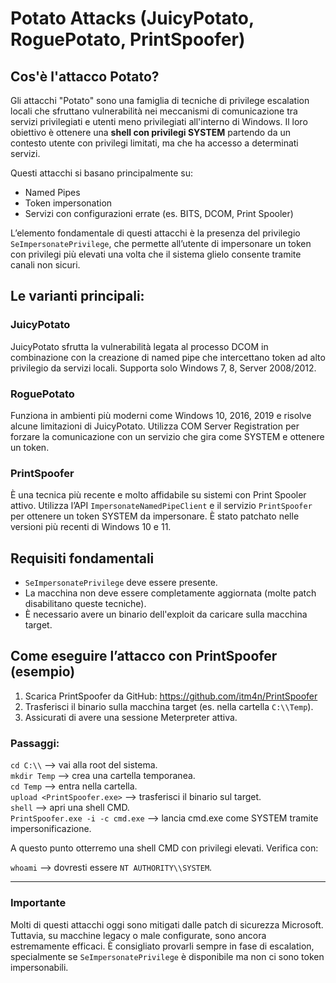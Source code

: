 # Potato Attacks (JuicyPotato, RoguePotato, PrintSpoofer)

## Cos'è l'attacco Potato?

Gli attacchi "Potato" sono una famiglia di tecniche di privilege escalation locali che sfruttano vulnerabilità nei meccanismi di comunicazione tra servizi privilegiati e utenti meno privilegiati all'interno di Windows. Il loro obiettivo è ottenere una **shell con privilegi SYSTEM** partendo da un contesto utente con privilegi limitati, ma che ha accesso a determinati servizi.

Questi attacchi si basano principalmente su:

- Named Pipes
- Token impersonation
- Servizi con configurazioni errate (es. BITS, DCOM, Print Spooler)

L’elemento fondamentale di questi attacchi è la presenza del privilegio `SeImpersonatePrivilege`, che permette all’utente di impersonare un token con privilegi più elevati una volta che il sistema glielo consente tramite canali non sicuri.

## Le varianti principali:

### JuicyPotato

JuicyPotato sfrutta la vulnerabilità legata al processo DCOM in combinazione con la creazione di named pipe che intercettano token ad alto privilegio da servizi locali. Supporta solo Windows 7, 8, Server 2008/2012.

### RoguePotato

Funziona in ambienti più moderni come Windows 10, 2016, 2019 e risolve alcune limitazioni di JuicyPotato. Utilizza COM Server Registration per forzare la comunicazione con un servizio che gira come SYSTEM e ottenere un token.

### PrintSpoofer

È una tecnica più recente e molto affidabile su sistemi con Print Spooler attivo. Utilizza l’API `ImpersonateNamedPipeClient` e il servizio `PrintSpoofer` per ottenere un token SYSTEM da impersonare. È stato patchato nelle versioni più recenti di Windows 10 e 11.

## Requisiti fondamentali

- `SeImpersonatePrivilege` deve essere presente. <br>
- La macchina non deve essere completamente aggiornata (molte patch disabilitano queste tecniche). <br>
- È necessario avere un binario dell'exploit da caricare sulla macchina target. <br>

## Come eseguire l’attacco con PrintSpoofer (esempio)

1. Scarica PrintSpoofer da GitHub: https://github.com/itm4n/PrintSpoofer
2. Trasferisci il binario sulla macchina target (es. nella cartella `C:\\Temp`).
3. Assicurati di avere una sessione Meterpreter attiva.

### Passaggi:

`cd C:\\` ⟶ vai alla root del sistema. <br>
`mkdir Temp` ⟶ crea una cartella temporanea. <br>
`cd Temp` ⟶ entra nella cartella. <br>
`upload <PrintSpoofer.exe>` ⟶ trasferisci il binario sul target. <br>
`shell` ⟶ apri una shell CMD. <br>
`PrintSpoofer.exe -i -c cmd.exe` ⟶ lancia cmd.exe come SYSTEM tramite impersonificazione. <br>

A questo punto otterremo una shell CMD con privilegi elevati. Verifica con:

`whoami` ⟶ dovresti essere `NT AUTHORITY\\SYSTEM`. <br>

---

### Importante

Molti di questi attacchi oggi sono mitigati dalle patch di sicurezza Microsoft. Tuttavia, su macchine legacy o male configurate, sono ancora estremamente efficaci. È consigliato provarli sempre in fase di escalation, specialmente se `SeImpersonatePrivilege` è disponibile ma non ci sono token impersonabili.
